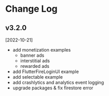 # Change Log

## v3.2.0 
[2022-10-21]

- add monetization examples
  - banner ads
  - interstitial ads
  - rewarded ads
- add FlutterFireLoginUI example
- add selectable example
- add crashlytics and analytics event logging
- upgrade packages & fix firestore error